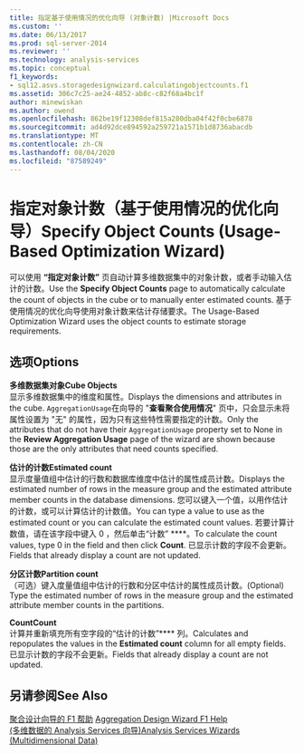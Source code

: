 ```yaml
---
title: 指定基于使用情况的优化向导 (对象计数) |Microsoft Docs
ms.custom: ''
ms.date: 06/13/2017
ms.prod: sql-server-2014
ms.reviewer: ''
ms.technology: analysis-services
ms.topic: conceptual
f1_keywords:
- sql12.asvs.storagedesignwizard.calculatingobjectcounts.f1
ms.assetid: 306c7c25-ae24-4852-ab8c-c82f68a4bc1f
author: minewiskan
ms.author: owend
ms.openlocfilehash: 862be19f12308def815a280dba04f42f0cbe6878
ms.sourcegitcommit: ad4d92dce894592a259721a1571b1d8736abacdb
ms.translationtype: MT
ms.contentlocale: zh-CN
ms.lasthandoff: 08/04/2020
ms.locfileid: "87589249"
---
```

# <a name="specify-object-counts-usage-based-optimization-wizard"></a><span data-ttu-id="769ac-102">指定对象计数（基于使用情况的优化向导）</span><span class="sxs-lookup"><span data-stu-id="769ac-102">Specify Object Counts (Usage-Based Optimization Wizard)</span></span>
  <span data-ttu-id="769ac-103">可以使用 **“指定对象计数”** 页自动计算多维数据集中的对象计数，或者手动输入估计的计数。</span><span class="sxs-lookup"><span data-stu-id="769ac-103">Use the **Specify Object Counts** page to automatically calculate the count of objects in the cube or to manually enter estimated counts.</span></span> <span data-ttu-id="769ac-104">基于使用情况的优化向导使用对象计数来估计存储要求。</span><span class="sxs-lookup"><span data-stu-id="769ac-104">The Usage-Based Optimization Wizard uses the object counts to estimate storage requirements.</span></span>  
  
## <a name="options"></a><span data-ttu-id="769ac-105">选项</span><span class="sxs-lookup"><span data-stu-id="769ac-105">Options</span></span>  
 <span data-ttu-id="769ac-106">**多维数据集对象**</span><span class="sxs-lookup"><span data-stu-id="769ac-106">**Cube Objects**</span></span>  
 <span data-ttu-id="769ac-107">显示多维数据集中的维度和属性。</span><span class="sxs-lookup"><span data-stu-id="769ac-107">Displays the dimensions and attributes in the cube.</span></span> <span data-ttu-id="769ac-108">`AggregationUsage`在向导的 "**查看聚合使用情况**" 页中，只会显示未将属性设置为 "无" 的属性，因为只有这些特性需要指定的计数。</span><span class="sxs-lookup"><span data-stu-id="769ac-108">Only the attributes that do not have their `AggregationUsage` property set to None in the **Review Aggregation Usage** page of the wizard are shown because those are the only attributes that need counts specified.</span></span>  
  
 <span data-ttu-id="769ac-109">**估计的计数**</span><span class="sxs-lookup"><span data-stu-id="769ac-109">**Estimated count**</span></span>  
 <span data-ttu-id="769ac-110">显示度量值组中估计的行数和数据库维度中估计的属性成员计数。</span><span class="sxs-lookup"><span data-stu-id="769ac-110">Displays the estimated number of rows in the measure group and the estimated attribute member counts in the database dimensions.</span></span> <span data-ttu-id="769ac-111">您可以键入一个值，以用作估计的计数，或可以计算估计的计数值。</span><span class="sxs-lookup"><span data-stu-id="769ac-111">You can type a value to use as the estimated count or you can calculate the estimated count values.</span></span> <span data-ttu-id="769ac-112">若要计算计数值，请在该字段中键入 0 ，然后单击“计数” \*\*\*\*。</span><span class="sxs-lookup"><span data-stu-id="769ac-112">To calculate the count values, type 0 in the field and then click **Count**.</span></span> <span data-ttu-id="769ac-113">已显示计数的字段不会更新。</span><span class="sxs-lookup"><span data-stu-id="769ac-113">Fields that already display a count are not updated.</span></span>  
  
 <span data-ttu-id="769ac-114">**分区计数**</span><span class="sxs-lookup"><span data-stu-id="769ac-114">**Partition count**</span></span>  
 <span data-ttu-id="769ac-115">（可选）键入度量值组中估计的行数和分区中估计的属性成员计数。</span><span class="sxs-lookup"><span data-stu-id="769ac-115">(Optional) Type the estimated number of rows in the measure group and the estimated attribute member counts in the partitions.</span></span>  
  
 <span data-ttu-id="769ac-116">**Count**</span><span class="sxs-lookup"><span data-stu-id="769ac-116">**Count**</span></span>  
 <span data-ttu-id="769ac-117">计算并重新填充所有空字段的“估计的计数”\*\*\*\* 列。</span><span class="sxs-lookup"><span data-stu-id="769ac-117">Calculates and repopulates the values in the **Estimated count** column for all empty fields.</span></span> <span data-ttu-id="769ac-118">已显示计数的字段不会更新。</span><span class="sxs-lookup"><span data-stu-id="769ac-118">Fields that already display a count are not updated.</span></span>  
  
## <a name="see-also"></a><span data-ttu-id="769ac-119">另请参阅</span><span class="sxs-lookup"><span data-stu-id="769ac-119">See Also</span></span>  
 <span data-ttu-id="769ac-120">[聚合设计向导的 F1 帮助](aggregation-design-wizard-f1-help.md) </span><span class="sxs-lookup"><span data-stu-id="769ac-120">[Aggregation Design Wizard F1 Help](aggregation-design-wizard-f1-help.md) </span></span>  
 [<span data-ttu-id="769ac-121">&#40;多维数据的 Analysis Services 向导&#41;</span><span class="sxs-lookup"><span data-stu-id="769ac-121">Analysis Services Wizards &#40;Multidimensional Data&#41;</span></span>](analysis-services-wizards-multidimensional-data.md)  
  
  
